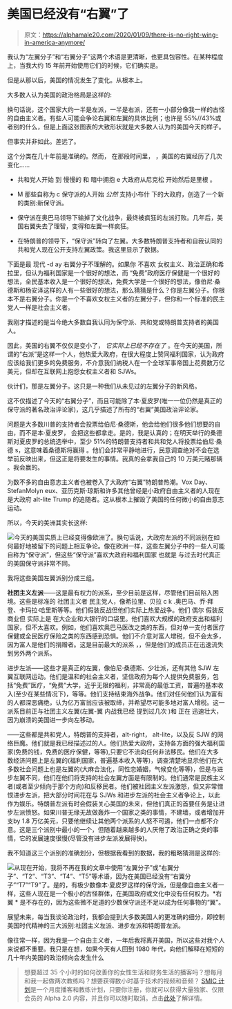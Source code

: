 # 美国已经没有“右翼”了

> 原文：<https://alphamale20.com/2020/01/09/there-is-no-right-wing-in-america-anymore/>

我认为“左翼分子”和“右翼分子”这两个术语是更清晰，也更具包容性。在某种程度上，当我大约 15 年前开始使用它们的时候，它们确实是。

但是从那以后，美国的情况发生了变化。从根本上。

大多数人认为美国的政治格局是这样的:

换句话说，这个国家大约一半是左派，一半是右派，还有一小部分像我一样的古怪的自由主义者。有些人可能会争论右翼和左翼的具体比例；也许是 55%//43%或者别的什么，但是上面这张图表的大致形状就是大多数人认为的美国今天的样子。

但事实并非如此。差远了。

这个分类在几十年前是准确的。然而， 在那段时间里， ，美国的右翼经历了几次变化……

*   共和党人开始 到 慢慢的 和 暗中拥抱 e 大政府从尼克松 开始然后是里根 。

*   M 那些自称为 c 保守派的人开始 *公然* 支持小布什 下的大政府，创造了一个新的类别:新保守派。

*   保守派在奥巴马领导下输掉了文化战争，最终被疯狂的左派打败。几年后，美国右翼失去了理智，变得和左翼一样疯狂。

*   在特朗普的领导下，“保守派”转向了左翼。大多数特朗普支持者和自我认同的共和党人现在公开支持左翼政策。我这里显示了数据[](https://calebjonesblog.com/republicans-are-left-wingers/)。

下面是最 现代 -d ay 右翼分子不理解的。如果你 不喜欢 女权主义、政治正确和希拉里，但认为福利国家是一个很好的想法，而 “免费”政府医疗保健是一个很好的想法，全民基本收入是一个很好的想法，免费大学是一个很好的想法，像伯尼·桑德斯和杨安泽这样的人有一些很好的想法，那么猜猜是什么？你是左翼分子。你根本不是右翼分子。你是一个不喜欢女权主义者的左翼分子，但你和一个标准的民主党人一样是社会主义者。

我刚才描述的是当今绝大多数自我认同为保守派、共和党或特朗普支持者的美国人。

因此，美国的右翼不仅仅是变小了， *它实际上已经不存在了* 。在今天的美国，所谓的“右派”是这样一个人，他热爱大政府，在很大程度上赞同福利国家，认为政府应该给我们更多的免费服务，不介意我们纳税人在一个全球军事帝国上花费数万亿美元，但却在互联网上抱怨女权主义者和 SJWs。

伙计们，那是左翼分子。这只是一种我们从未见过的左翼分子的新风格。

这不仅描述了今天的“右翼分子”，而且可能除了本·夏皮罗(唯一一位仍然是真正的保守派的著名政治评论家)，这几乎描述了所有的“右翼”美国政治评论家。

问题是大多数川普的支持者会投票给伯尼·桑德斯，他会给他们很多他们想要的自由，而不是本·夏皮罗， 会把这些都拿走。是的，我是认真的；在明天举行的桑德斯对夏皮罗的总统选举中，至少 51%的特朗普支持者和共和党人将投票给伯尼·桑德 s，这意味着桑德斯将赢得 。他们会非常平静地进行，民意调查绝对不会在选举前反映出来，但这正是将要发生的事情。我真的会拿我自己的 10 万美元赌那辆 。我会赢的。

为数不多的自由意志主义者也被卷入了大政府“右翼”特朗普热潮。Vox Day、StefanMolyn eux、亚历克斯·琼斯和许多其他曾经是小政府自由主义者的人现在是大政府 alt-lite Trump 的追随者。这从根本上摧毁了美国的任何微小的自由意志运动。

所以，今天的美洲其实长这样:

![](img/9232df914ea75af51f0f66624bb331ed.png)今天的美国实质上已经变得像欧洲了。换句话说，大政府左派的不同派别在如何最好地被留下的问题上相互争论。像在欧洲一样，这些左翼分子中的一些人可能自称为“保守派”，但这些“保守派”喜欢大政府和福利国家 也就是 与过去时代真正的美国保守派非常不同。 

我将这些美国左翼派别分成三组。

**社团主义左派**——这是最有权力的派系，至少目前是这样，尽管他们目前陷入困境。这些是标准的 社团主义者 民主党人，像希拉里、贝拉 c k .奥巴马、乔·拜登、卡玛拉·哈里斯等等。他们假装反战但他们实际上热爱战争。他们 偶尔 假装反商业但 实际上是 在大企业和大银行的口袋里。他们喜欢大规模的政府支出和福利国家，但不太喜欢。例如，他们喜欢奥巴马医改之类的东西，但对单一支付者医疗保健或全民医疗保险之类的东西感到恐惧。他们不介意对富人增税，但不会太多，因为富人是他们的捐赠者。这是目前最大的派系 ，，但是他们的成员正在迅速流失到另外两个派系。

进步左派——这些才是真正的左翼，像伯尼·桑德斯、少壮派，还有其他 SJW 左翼互联网运动。他们是温和的社会主义者，坚信政府为每个人提供免费服务，包括“免费”医疗，“免费”大学，近乎无限的福利，非常高的最低工资，普遍的基本收入(至少在某些情况下)，等等。他们支持结束海外战争。他们对任何他们认为富有的人都深恶痛绝，认为亿万富翁应该被取缔，并希望尽可能多地对富人增税。这一派系目前正与社团主义左翼(左翼-翼 内战我已经 提到过几次 )和 正在 迅速壮大，因为崩溃的美国进一步向左移动。

——这些都是共和党人，特朗普的支持者，alt-right， alt-lite，以及反 SJW 的网络巨魔。他们就是我已经描述过的人。他们热爱大政府，支持各方面的强大福利国家(免费的钱，免费的医疗保健，等等),只要它不流向任何非法移民。他们在大多数经济问题上是左翼的(福利国家，普遍基本收入等等)，调查清楚地显示他们在大多数社会问题上也是左翼的(大麻合法化，同性恋婚姻，气候变化等等)，但是与进步左翼不同，他们在他们将支持的社会左翼方面是有限制的。他们通常是民族主义者(或者至少倾向于那个方向)和反移民者。他们被社团主义左派激怒，但又非常憎恨进步左派，把大部分时间花在与 SJWs 和进步左派的社会主义者争论上，以此作为娱乐。特朗普左派有时会假装关心美国的未来，但他们真正的首要任务是让进步左派愤怒。如果川普无缘无故做轰炸一个国家之类的事情，不建墙，或者增加开支by 1.8 万亿美元，只要他继续让其他两个派系的人怒不可遏，他们一点都不介意。这是三个派别中最小的一个，但随着越来越多的人厌倦了政治正确之类的事情，它的发展速度很慢(尽管没有进步左派发展得快)。

我不知道这三个派别的准确划分，但根据我看到的数据，我的粗略猜测是这样的:

![](img/0235ad0d6a9492ef1133d93576dd887c.png)从现在开始，我将不再在我的文章中使用“左翼分子”或“右翼分子”、“T2”、“T3”、“T4”、“T5”等术语，因为在美国已经没有“右翼分子”“T7”“T9”了。是的，有极少数像本·夏皮罗这样的保守派，但是像自由主义者一样，这些人现在是一个极小的古怪群体，在美国政府或文化中没有任何权力。*右翼 * 是不存在的，因为这些微不足道的少数保守派还不足以成为任何事物的“翼”。 

展望未来，每当我谈论政治时，我都会提到大多数美国人的更准确的细分，即控制美国时代精神的三大派别:社团主义左派、进步左派和特朗普左派。

像往常一样，因为我是一个自由主义者，一年后我将离开美国，所以这些对我个人来说都不重要。我只是在想，如果今天有人回到 1980 年代，向他们解释在短短的几十年内美国的政治倾向会发生什么

> 想要超过 35 个小时的如何改善你的女性生活和财务生活的播客吗？想每月和我一起做两次教练吗？想要获得数小时基于技术的视频和音频？ [SMIC 计划](https://alphamale20.kartra.com/page/vIL17)是一个月度播客和教练计划，只要你注册，你就可以获得大量独家、仅限会员的 Alpha 2.0 内容，并且你可以随时取消。点击[此处](https://alphamale20.kartra.com/page/vIL17)了解详情。
